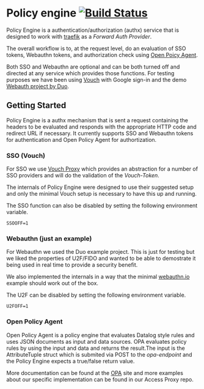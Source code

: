 # Policy engine [![Build Status](https://travis-ci.com/deptofdefense/policyengine.svg?token=TqmkT2pupUgixzTqM9vR&branch=master)](https://travis-ci.com/deptofdefense/policyengine)


Policy Engine is a authentication/authorization (authx) service that is designed 
to work with [traefik](https://traefik.io/) as a _Forward Auth Provider_.

The overall workflow is to, at the request level, do an evaluation of 
SSO tokens, Webauthn tokens, and authorization check using [Open Poicy Agent](https://www.openpolicyagent.org/).

Both SSO and Webauthn are optional and can be both turned off and directed
at any service which provides those functions. For testing purposes we have been
using [Vouch](https://github.com/vouch/vouch-proxy)  with Google sign-in and the 
demo [Webauth  project by Duo](https://github.com/duo-labs/webauthn.io).

## Getting Started

Policy Engine is a authx mechanism  that is sent a request containing the headers 
to be evaluated and responds with the appropriate HTTP code and redirect URL if 
necessary. It currently supports SSO and Webauthn tokens for authentication 
and Open Policy Agent for authortization. 

### SSO (Vouch)

For SSO we use [Vouch Proxy](https://github.com/vouch/vouch-proxy) which provides 
an abstraction for a number of SSO providers and will do the validation of the
 _Vouch-Token_. 

The internals of Policy Engine were designed to use their suggested setup and only 
the minimal Vouch setup is necessary to have this up and running.

The SSO function can also be disabled by setting the following environment variable.

```
SSOOFF=1
```

### Webauthn (just an example)

For Webauthn we used the Duo example project. This is just for testing but we liked
 the properties of U2F/FIDO and wanted to be able to demostrate it being used 
in real time to provide a security benefit.

We also implemented the internals in a way that the minimal [webauthn.io](https://github.com/duo-labs/webauthn.io) example should work out of the box.

 The U2F can be disabled by setting the following environment variable.

```
U2FOFF=1
```

### Open Policy Agent

Open Policy Agent is a policy engine that evaluates Datalog style rules and uses 
JSON documents as input and data sources. OPA evaluates policy rules by using the 
input and data and returns the result.The input is the AttributeTuple struct which
 is submited via POST to the _opa-endpoint_ and the Policy Engine expects a true/false 
return value.

More documentation can be found at the [OPA](https://www.openpolicyagent.org/) site
 and more examples about our specific implementation can be found in our Access Proxy repo.